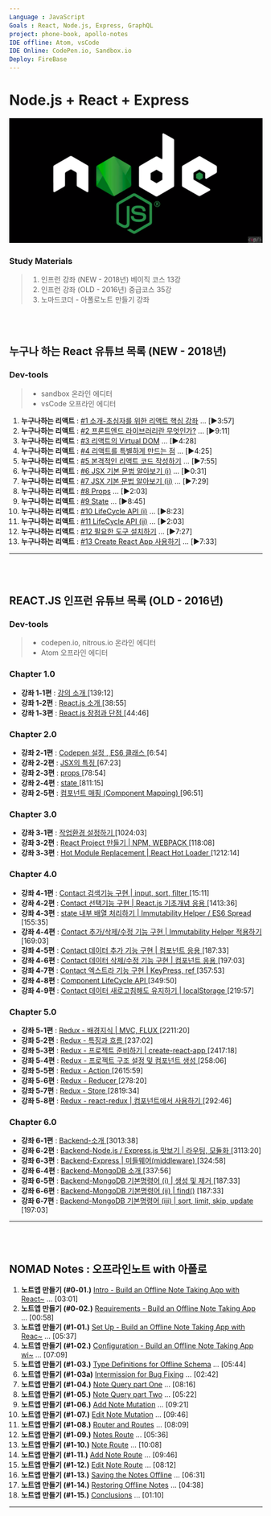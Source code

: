```yaml
---
Language : JavaScript
Goals : React, Node.js, Express, GraphQL
project: phone-book, apollo-notes
IDE offline: Atom, vsCode
IDE Online: CodePen.io, Sandbox.io
Deploy: FireBase
---
```

# Node.js + React + Express
![노드로고](./src/_static/image/nodeJSLogo.png)


### Study Materials
> 1. 인프런 강좌 (NEW - 2018년) 베이직 코스 13강
> 1. 인프런 강좌 (OLD - 2016년) 중급코스 35강
> 1. 노마드코더 - 아폴로노트 만들기 강좌

<br><br>
## 누구나 하는 React 유튜브 목록 (NEW - 2018년)
### Dev-tools
> * sandbox 온라인 에디터
> * vsCode 오프라인 에디터

1. **누구나하는 리액트** : [#1 소개-초심자를 위한 리액트 핵심 강좌](https://www.youtube.com/watch?v=fT9iFFAt60E&index=1&list=PL9FpF_z-xR_E4rxYMMZx5cOpwaiwCzWUH) ... [▶3:57]
1. **누구나하는 리액트** : [#2 프론트엔드 라이브러리란 무엇인가?]( https://www.youtube.com/watch?v=_aBq1SKl6yQ&index=2&list=PL9FpF_z-xR_E4rxYMMZx5cOpwaiwCzWUH) ... [▶9:11]
1. **누구나하는 리액트** : [#3 리액트의 Virtual DOM](https://www.youtube.com/watch?v=wKwMRH0PkMg&index=3&list=PL9FpF_z-xR_E4rxYMMZx5cOpwaiwCzWUH) ... [▶4:28]
1. **누구나하는 리액트** : [#4 리액트를 특별하게 만드는 점](https://www.youtube.com/watch?v=aP5rmFZ70js&index=4&list=PL9FpF_z-xR_E4rxYMMZx5cOpwaiwCzWUH) ... [▶4:25]
1. **누구나하는 리액트** : [#5 본격적인 리액트 코드 작성하기]( https://www.youtube.com/watch?v=Op0EE8v7qEs&index=5&list=PL9FpF_z-xR_E4rxYMMZx5cOpwaiwCzWUH) ... [▶7:55]
1. **누구나하는 리액트** : [#6 JSX 기본 문법 알아보기 (i)](https://www.youtube.com/watch?v=8RVoVvgaQdY&index=6&list=PL9FpF_z-xR_E4rxYMMZx5cOpwaiwCzWUH) ... [▶0:31]
1. **누구나하는 리액트** : [#7 JSX 기본 문법 알아보기 (ii)](https://www.youtube.com/watch?v=N96EJm09Pxo&index=7&list=PL9FpF_z-xR_E4rxYMMZx5cOpwaiwCzWUH) ... [▶7:29]
1. **누구나하는 리액트** : [#8 Props](https://www.youtube.com/watch?v=tZLQ-cNCf70&index=8&list=PL9FpF_z-xR_E4rxYMMZx5cOpwaiwCzWUH) ... [▶2:03]
1. **누구나하는 리액트** : [#9 State](https://www.youtube.com/watch?v=mYEZh6TV10M&index=9&list=PL9FpF_z-xR_E4rxYMMZx5cOpwaiwCzWUH) ... [▶8:45]
1. **누구나하는 리액트** : [#10 LifeCycle API (i)](https://www.youtube.com/watch?v=Na_kP7X6KGs&index=10&list=PL9FpF_z-xR_E4rxYMMZx5cOpwaiwCzWUH) ... [▶8:23]
1. **누구나하는 리액트** : [#11 LifeCycle API (ii)](https://www.youtube.com/watch?v=P9XdZK6ZunE&index=11&list=PL9FpF_z-xR_E4rxYMMZx5cOpwaiwCzWUH) ... [▶2:03]
1. **누구나하는 리액트** : [#12 필요한 도구 설치하기](https://www.youtube.com/watch?v=9pLI1UDgDMs&index=12&list=PL9FpF_z-xR_E4rxYMMZx5cOpwaiwCzWUH) ... [▶7:27]
1. **누구나하는 리액트** : [#13 Create React App 사용하기](https://www.youtube.com/watch?v=PnF-wjxbYII&index=13&list=PL9FpF_z-xR_E4rxYMMZx5cOpwaiwCzWUH) ... [▶7:33]
---


<br><br>
## REACT.JS 인프런 유튜브 목록 (OLD - 2016년)
### Dev-tools
> * codepen.io, nitrous.io 온라인 에디터
> * Atom 오프라인 에디터

### Chapter 1.0
- **강좌 1-1편** : [강의 소개 ](https://www.youtube.com/watch?v=GEoNiUcVwjE&index=1&list=PL9FpF_z-xR_GMujql3S_XGV2SpdfDBkeC) [139:12]
- **강좌 1-2편** : [React.js 소개 ](https://www.youtube.com/watch?v=H24D0GveBYY&index=2&list=PL9FpF_z-xR_GMujql3S_XGV2SpdfDBkeC) [38:55]
- **강좌 1-3편** : [React.js 장점과 단점 ](https://www.youtube.com/watch?v=fISs08P6eMc&index=3&list=PL9FpF_z-xR_GMujql3S_XGV2SpdfDBkeC) [44:46]

### Chapter 2.0
- **강좌 2-1편** : [Codepen 설정 , ES6 클래스 ](https://www.youtube.com/watch?v=LxiXsB9m2co&index=4&list=PL9FpF_z-xR_GMujql3S_XGV2SpdfDBkeC) [6:54]
- **강좌 2-2편** : [JSX의 특징 ](https://www.youtube.com/watch?v=5MF-ThMob-s&index=5&list=PL9FpF_z-xR_GMujql3S_XGV2SpdfDBkeC) [67:23]
- **강좌 2-3편** : [props ](https://www.youtube.com/watch?v=atSIfMAmSic&index=6&list=PL9FpF_z-xR_GMujql3S_XGV2SpdfDBkeC) [78:54]
- **강좌 2-4편** : [state ](https://www.youtube.com/watch?v=i_ooWEUtCMc&index=7&list=PL9FpF_z-xR_GMujql3S_XGV2SpdfDBkeC) [811:15]
- **강좌 2-5편** : [컴포넌트 매핑 (Component Mapping) ](https://www.youtube.com/watch?v=x3rhCJWGFc4&index=8&list=PL9FpF_z-xR_GMujql3S_XGV2SpdfDBkeC) [96:51]

### Chapter 3.0
- **강좌 3-1편** : [작업환경 설정하기 ](https://www.youtube.com/watch?v=moXE6GUEwOs&index=9&list=PL9FpF_z-xR_GMujql3S_XGV2SpdfDBkeC) [1024:03]
- **강좌 3-2편** : [React Project 만들기 | NPM, WEBPACK ](https://www.youtube.com/watch?v=gSwO2S-Q88s&index=10&list=PL9FpF_z-xR_GMujql3S_XGV2SpdfDBkeC) [118:08]
- **강좌 3-3편** : [Hot Module Replacement | React Hot Loader ](https://www.youtube.com/watch?v=9xZ3x3u1Avk&index=11&list=PL9FpF_z-xR_GMujql3S_XGV2SpdfDBkeC) [1212:14]

### Chapter 4.0
- **강좌 4-1편** : [Contact 검색기능 구현 | input, sort, filter ](https://www.youtube.com/watch?v=LSTVOuyF6zE&index=12&list=PL9FpF_z-xR_GMujql3S_XGV2SpdfDBkeC) [15:11]
- **강좌 4-2편** : [Contact 선택기능 구현 | React.js 기초개념 응용 ](https://www.youtube.com/watch?v=j8oalkWrQrg&index=13&list=PL9FpF_z-xR_GMujql3S_XGV2SpdfDBkeC) [1413:36]
- **강좌 4-3편** : [state 내부 배열 처리하기 | Immutability Helper / ES6 Spread ](https://www.youtube.com/watch?v=l5bt79f4aHs&index=14&list=PL9FpF_z-xR_GMujql3S_XGV2SpdfDBkeC) [155:35]
- **강좌 4-4편** : [Contact 추가/삭제/수정 기능 구현 | Immutability Helper 적용하기 ](https://www.youtube.com/watch?v=48ZtoaWIL_Y&index=15&list=PL9FpF_z-xR_GMujql3S_XGV2SpdfDBkeC) [169:03]
- **강좌 4-5편** : [Contact 데이터 추가 기능 구현 | 컴포넌트 응용 ](https://www.youtube.com/watch?v=L2HZ2OLIhuc&index=16&list=PL9FpF_z-xR_GMujql3S_XGV2SpdfDBkeC) [187:33]
- **강좌 4-6편** : [Contact 데이터 삭제/수정 기능 구현 | 컴포넌트 응용 ](https://www.youtube.com/watch?v=u6aJjPw0c_c&index=17&list=PL9FpF_z-xR_GMujql3S_XGV2SpdfDBkeC) [197:03]
- **강좌 4-7편** : [Contact 엑스트라 기능 구현 | KeyPress, ref ](https://www.youtube.com/watch?v=_cnRCixxaHQ&index=18&list=PL9FpF_z-xR_GMujql3S_XGV2SpdfDBkeC) [357:53]
- **강좌 4-8편** : [Component LifeCycle API ](https://www.youtube.com/watch?v=OUAOo1N-EDs&index=19&list=PL9FpF_z-xR_GMujql3S_XGV2SpdfDBkeC) [349:50]
- **강좌 4-9편** : [Contact 데이터 새로고침해도 유지하기 | localStorage ](https://www.youtube.com/watch?v=C_qTjHBlkks&index=20&list=PL9FpF_z-xR_GMujql3S_XGV2SpdfDBkeC) [219:57]

### Chapter 5.0
- **강좌 5-1편** : [Redux - 배경지식 | MVC, FLUX ](https://www.youtube.com/watch?v=LRUQfJLuPA8&index=21&list=PL9FpF_z-xR_GMujql3S_XGV2SpdfDBkeC) [2211:20]
- **강좌 5-2편** : [Redux - 특징과 흐름 ](https://www.youtube.com/watch?v=59XSBf00GpY&index=22&list=PL9FpF_z-xR_GMujql3S_XGV2SpdfDBkeC) [237:02]
- **강좌 5-3편** : [Redux - 프로젝트 준비하기 | create-react-app ](https://www.youtube.com/watch?v=rNhstoL9MME&index=23&list=PL9FpF_z-xR_GMujql3S_XGV2SpdfDBkeC) [2417:18]
- **강좌 5-4편** : [Redux - 프로젝트 구조 설정 및 컴포넌트 생성 ](https://www.youtube.com/watch?v=xX0eQLQ3IJw&index=24&list=PL9FpF_z-xR_GMujql3S_XGV2SpdfDBkeC) [258:06]
- **강좌 5-5편** : [Redux - Action ](https://www.youtube.com/watch?v=_RwMVm1gVuM&index=25&list=PL9FpF_z-xR_GMujql3S_XGV2SpdfDBkeC) [2615:59]
- **강좌 5-6편** : [Redux - Reducer ](https://www.youtube.com/watch?v=YdlbmiAtD_4&index=26&list=PL9FpF_z-xR_GMujql3S_XGV2SpdfDBkeC) [278:20]
- **강좌 5-7편** : [Redux - Store ](https://www.youtube.com/watch?v=dmxA42uXo0I&index=27&list=PL9FpF_z-xR_GMujql3S_XGV2SpdfDBkeC) [2819:34]
- **강좌 5-8편** : [Redux - react-redux | 컴포넌트에서 사용하기 ](https://www.youtube.com/watch?v=bp_eliWWWRA&index=28&list=PL9FpF_z-xR_GMujql3S_XGV2SpdfDBkeC) [292:46]

### Chapter 6.0
- **강좌 6-1편** : [Backend-소개 ](https://www.youtube.com/watch?v=a7WIKopjA38&index=29&list=PL9FpF_z-xR_GMujql3S_XGV2SpdfDBkeC) [3013:38]
- **강좌 6-2편** : [Backend-Node.js / Express.js 맛보기 | 라우팅, 모듈화 ](https://www.youtube.com/watch?v=K-Pfx4K1Rbo&index=30&list=PL9FpF_z-xR_GMujql3S_XGV2SpdfDBkeC) [3113:20]
- **강좌 6-3편** : [Backend-Express | 미들웨어(middleware) ](https://www.youtube.com/watch?v=sB5YRnrp0H4&index=31&list=PL9FpF_z-xR_GMujql3S_XGV2SpdfDBkeC) [324:58]
- **강좌 6-4편** : [Backend-MongoDB 소개 ](https://www.youtube.com/watch?v=eh1Lz6imsBM&index=32&list=PL9FpF_z-xR_GMujql3S_XGV2SpdfDBkeC) [337:56]
- **강좌 6-5편** : [Backend-MongoDB 기본명령어 (i) | 생성 및 제거 ](https://www.youtube.com/watch?v=SpEnZCU5VbY&index=33&list=PL9FpF_z-xR_GMujql3S_XGV2SpdfDBkeC) [187:33]
- **강좌 6-6편** : [Backend-MongoDB 기본명령어 (ii) | find()](https://www.youtube.com/watch?v=m5k0RGd5rSI&index=34&list=PL9FpF_z-xR_GMujql3S_XGV2SpdfDBkeC) [187:33]
- **강좌 6-7편** : [Backend-MongoDB 기본명령어 (iii) | sort, limit, skip, update ](https://www.youtube.com/watch?v=OSI3jKrWGl4&index=35&list=PL9FpF_z-xR_GMujql3S_XGV2SpdfDBkeC) [197:03]

---

<br><br>
## NOMAD Notes : 오프라인노트 with 아폴로
1. **노트앱 만들기 (#0-01.)** [Intro - Build an Offline Note Taking App with React~](https://www.youtube.com/watch?v=A4Grb-bm0Ok&index=1&list=PL7jH19IHhOLMTVBzUkbN74h1nyXW7VhYV) ... [03:01]
1. **노트앱 만들기 (#0-02.)** [Requirements - Build an Offline Note Taking App](https://www.youtube.com/watch?v=yzfTIUfKHqA&index=2&list=PL7jH19IHhOLMTVBzUkbN74h1nyXW7VhYV) ... [00:58]
1. **노트앱 만들기 (#1-01.)** [Set Up - Build an Offline Note Taking App with Reac~](https://www.youtube.com/watch?v=gCGF50zGW1U&index=3&list=PL7jH19IHhOLMTVBzUkbN74h1nyXW7VhYV) ... [05:37]
1. **노트앱 만들기 (#1-02.)** [Configuration - Build an Offline Note Taking App wi~](https://www.youtube.com/watch?v=Mnx4R6JzSU0&index=4&list=PL7jH19IHhOLMTVBzUkbN74h1nyXW7VhYV) ... [07:09]
1. **노트앱 만들기 (#1-03.)** [Type Definitions for Offline Schema](https://www.youtube.com/watch?v=HvMm5AxhSwU&index=5&list=PL7jH19IHhOLMTVBzUkbN74h1nyXW7VhYV) ... [05:44]
1. **노트앱 만들기 (#1-03a)** [Intermission for Bug Fixing](https://www.youtube.com/watch?v=zBDPoIH-ANo&index=6&list=PL7jH19IHhOLMTVBzUkbN74h1nyXW7VhYV) ... [02:42]
1. **노트앱 만들기 (#1-04.)** [Note Query part One](https://www.youtube.com/watch?v=w4zm_HWO6Sg&index=7&list=PL7jH19IHhOLMTVBzUkbN74h1nyXW7VhYV) ... [08:16]
1. **노트앱 만들기 (#1-05.)** [Note Query part Two](https://www.youtube.com/watch?v=tplFDbjlZis&index=8&list=PL7jH19IHhOLMTVBzUkbN74h1nyXW7VhYV) ... [05:22]
1. **노트앱 만들기 (#1-06.)** [Add Note Mutation](https://www.youtube.com/watch?v=wxkalxbeJys&index=9&list=PL7jH19IHhOLMTVBzUkbN74h1nyXW7VhYV) ... [09:21]
1. **노트앱 만들기 (#1-07.)** [Edit Note Mutation](https://www.youtube.com/watch?v=avjGl2xSXvs&index=10&list=PL7jH19IHhOLMTVBzUkbN74h1nyXW7VhYV) ... [09:46]
1. **노트앱 만들기 (#1-08.)** [Router and Routes](https://www.youtube.com/watch?v=jvgm3sJmkNU&index=11&list=PL7jH19IHhOLMTVBzUkbN74h1nyXW7VhYV) ... [08:09]
1. **노트앱 만들기 (#1-09.)** [Notes Route](https://www.youtube.com/watch?v=_D0omxOOH1U&index=12&list=PL7jH19IHhOLMTVBzUkbN74h1nyXW7VhYV) ... [05:36]
1. **노트앱 만들기 (#1-10.)** [Note Route](https://www.youtube.com/watch?v=Wp8zud7hCXY&index=13&list=PL7jH19IHhOLMTVBzUkbN74h1nyXW7VhYV) ... [10:08]
1. **노트앱 만들기 (#1-11.)** [Add Note Route](https://www.youtube.com/watch?v=w3wcCf43XaA&index=14&list=PL7jH19IHhOLMTVBzUkbN74h1nyXW7VhYV) ... [09:46]
1. **노트앱 만들기 (#1-12.)** [Edit Note Route](https://www.youtube.com/watch?v=mAh-TzMpHrQ&index=15&list=PL7jH19IHhOLMTVBzUkbN74h1nyXW7VhYV) ... [08:12]
1. **노트앱 만들기 (#1-13.)** [Saving the Notes Offline](https://www.youtube.com/watch?v=r5wg9sreVhM&index=16&list=PL7jH19IHhOLMTVBzUkbN74h1nyXW7VhYV) ... [06:31]
1. **노트앱 만들기 (#1-14.)** [Restoring Offline Notes](https://www.youtube.com/watch?v=vmfDR1MDXkY&index=17&list=PL7jH19IHhOLMTVBzUkbN74h1nyXW7VhYV) ... [04:38]
1. **노트앱 만들기 (#1-15.)** [Conclusions](https://www.youtube.com/watch?v=RwZWIFcqYAs&index=18&list=PL7jH19IHhOLMTVBzUkbN74h1nyXW7VhYV) ... [01:10]

---
